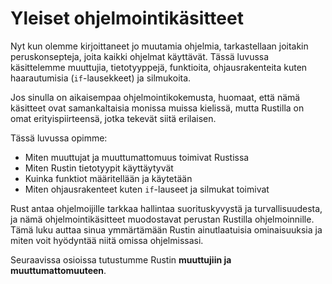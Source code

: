 # Yleiset ohjelmointikäsitteet

Nyt kun olemme kirjoittaneet jo muutamia ohjelmia, tarkastellaan joitakin peruskonsepteja, joita kaikki ohjelmat käyttävät. 
Tässä luvussa käsittelemme muuttujia, tietotyyppejä, funktioita, ohjausrakenteita kuten haarautumisia (`if`-lausekkeet) ja silmukoita.

Jos sinulla on aikaisempaa ohjelmointikokemusta, huomaat, että nämä käsitteet ovat samankaltaisia monissa muissa kielissä, 
mutta Rustilla on omat erityispiirteensä, jotka tekevät siitä erilaisen.

Tässä luvussa opimme:

- Miten muuttujat ja muuttumattomuus toimivat Rustissa
- Miten Rustin tietotyypit käyttäytyvät
- Kuinka funktiot määritellään ja käytetään
- Miten ohjausrakenteet kuten `if`-lauseet ja silmukat toimivat

Rust antaa ohjelmoijille tarkkaa hallintaa suorituskyvystä ja turvallisuudesta, ja nämä ohjelmointikäsitteet muodostavat perustan 
Rustilla ohjelmoinnille. Tämä luku auttaa sinua ymmärtämään Rustin ainutlaatuisia ominaisuuksia ja miten voit hyödyntää niitä omissa ohjelmissasi.

Seuraavissa osioissa tutustumme Rustin **muuttujiin ja muuttumattomuuteen**.